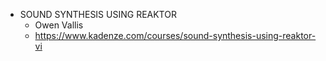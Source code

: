 * SOUND SYNTHESIS USING REAKTOR
  - Owen Vallis
  - https://www.kadenze.com/courses/sound-synthesis-using-reaktor-vi
